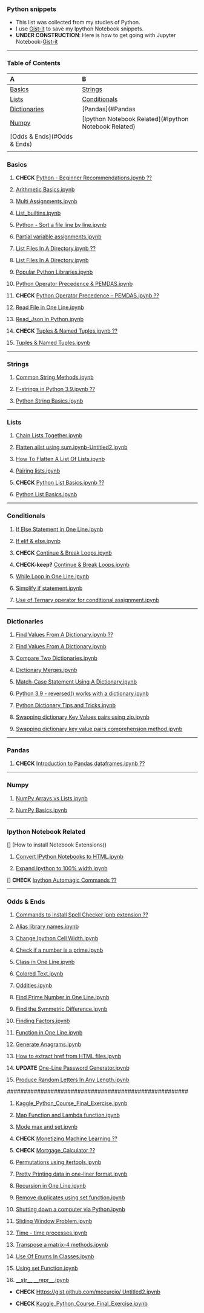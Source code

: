 ### Python snippets

- This list was collected from my studies of Python. 
- I use [Gist-it](https://jupyter-contrib-nbextensions.readthedocs.io/en/latest/install.html) to save my Ipython Notebook snippets.
- **UNDER CONSTRUCTION**: Here is how to get going with Jupyter Notebook-[Gist-it]()

---


### Table of Contents

| A                             | B                                                     |
|:------------------------------|:------------------------------------------------------|
| [Basics](#Basics)             | [Strings](#Stings)                                    |
| [Lists](#Strings)             | [Conditionals](#Conditionals)                         |
| [Dictionaries](#Dictionaries) | [Pandas](#Pandas                                      |
| [Numpy](#Numpy)               | [Ipython Notebook Related](#Ipython Notebook Related) |
| [Odds & Ends](#Odds & Ends)   |                                                       |
|  |  |



### Basics


1. **CHECK** [Python - Beginner Recommendations.ipynb ??]()

1. [Arithmetic Basics.ipynb](https://gist.github.com/mccurcio/978043217a642873c0112ccec6e6d482)

1. [Multi Assignments.ipynb](https://gist.github.com/mccurcio/666ad2f16a2e13a56cfbd2e42d8698b2)

1. [List_builtins.ipynb](https://gist.github.com/mccurcio/9272cbc300e2e1aab26058f1450dbc6c)

1. [Python - Sort a file line by line.ipynb](https://gist.github.com/mccurcio/ea6474cb40dee1bb5e3b3ed24d85ce56)

1. [Partial variable assignments.ipynb](https://gist.github.com/mccurcio/081476dad961a98871545c6b232d6560)

1. [List Files In A Directory.ipynb ??]()

1. [List Files In A Directory.ipynb](https://gist.github.com/mccurcio/a1c7b164eaa744f05c6672f417c4a4aa)

1. [Popular Python Libraries.ipynb](https://gist.github.com/mccurcio/8bac0cd6fe9454a8759096490bf33d7b)

1. [Python Operator Precedence & PEMDAS.ipynb](https://gist.github.com/mccurcio/5e0bf3c0ceec2f2fa1fc42cc32228aa4)

1. **CHECK** [Python Operator Precedence – PEMDAS.ipynb ??]()

1. [Read File in One Line.ipynb](https://gist.github.com/mccurcio/72f99f56a33466bf79ed5e6a23e50f2d)

1. [Read_Json in Python.ipynb](https://gist.github.com/mccurcio/d03466bd53da7f32e923b5f12fdb17f6)

1. **CHECK** [Tuples & Named Tuples.ipynb ??]()

1. [Tuples & Named Tuples.ipynb](https://gist.github.com/mccurcio/094cf82cef0467fdee03f73c7a1b6c61)

---

### Strings


1. [Common String Methods.ipynb](https://gist.github.com/mccurcio/8b8e214b23fdc6d08c02179ad7c66abf)

1. [F-strings in Python 3.9.ipynb ??](https://gist.github.com/mccurcio/8aa00389bd516529cab5d3a7e3508e03)

1. [Python String Basics.ipynb](https://gist.github.com/mccurcio/ad8f9cad006bcd8d3a68b724f56d162b)


---

### Lists

1. [Chain Lists Together.ipynb](https://gist.github.com/mccurcio/e660fd05f65f3fdde7337ecb7e557739)

1. [Flatten alist using sum.ipynb-Untitled2.ipynb](https://gist.github.com/mccurcio/66ec477ae203292db546355f9126aac1)

1. [How To Flatten A List Of Lists.ipynb](https://gist.github.com/mccurcio/62156ae1f3d912979f0b0f42c5a4a48a)

1. [Pairing lists.ipynb](https://gist.github.com/mccurcio/bd82de6ddc9192bbea5c702930c68d72)

1. **CHECK** [Python List Basics.ipynb ??]()

1. [Python List Basics.ipynb](https://gist.github.com/mccurcio/802489d896684d623f6d5a30fe011756)



---

### Conditionals


1. [If Else Statement in One Line.ipynb](https://gist.github.com/mccurcio/f037f9e3b6e07f1553800e93fdeca9c5)

1. [If elif & else.ipynb](https://gist.github.com/mccurcio/c93ba941dfc18325ea1f3d40c2d7f7fb)

1. **CHECK** [Continue & Break Loops.ipynb]()

1. **CHECK-keep?** [Continue & Break Loops.ipynb](https://gist.github.com/mccurcio/4ad89bbe0b10f2a886ea3ef60a523a68)

1. [While Loop in One Line.ipynb](https://gist.github.com/mccurcio/c168baaa695d9b891ca9ee203ee161f4)

1. [Simplify if statement.ipynb](https://gist.github.com/mccurcio/782ef183f9f77913badfb747a70f5b5c)

1. [Use of Ternary operator for conditional assignment.ipynb](https://gist.github.com/mccurcio/06e37c34e871b99bf09aec378e6269c5)


---



### Dictionaries

1. [Find Values From A Dictionary.ipynb ??]()

1. [Find Values From A Dictionary.ipynb](https://gist.github.com/mccurcio/164124245a68137dbc804431908925e5)

1. [Compare Two Dictionaries.ipynb](https://gist.github.com/mccurcio/b3eaebf9e815ace5bb0fafe242e50b35)

1. [Dictionary Merges.ipynb](https://gist.github.com/mccurcio/48b078afe723b65dc2578094e45f3b13)

1. [Match-Case Statement Using A Dictionary.ipynb](https://gist.github.com/mccurcio/9759fbc38e2117f44e1f1a82480a65eb)

1. [Python 3.9 - reversed() works with a dictionary.ipynb](https://gist.github.com/mccurcio/210569cf5fb045da01c85dcd63acd47a)

1. [Python Dictionary Tips and Tricks.ipynb](https://gist.github.com/mccurcio/9de7513860b7de0634cab50acf724a60)

1. [Swapping dictionary Key Values pairs using zip.ipynb](https://gist.github.com/mccurcio/434bb6110d336f30e4c39d9cf804c888)

1. [Swapping dictionary key value pairs comprehension method.ipynb](https://gist.github.com/mccurcio/9346c7c7fd83ada53bbdc15f9bb6f9a3)



---

### Pandas

1. **CHECK** [Introduction to Pandas dataframes.ipynb ??]()

----

### Numpy 

1. [NumPy Arrays vs Lists.ipynb](https://gist.github.com/mccurcio/bf10619ada7213a92f2a560a76fe2dd6)

1. [NumPy Basics.ipynb](https://gist.github.com/mccurcio/57b036dd9cd5189ac6c43faa562a35ba)



---

### Ipython Notebook Related

[] [How to install Notebook Extensions()


1. [Convert IPython Notebooks to HTML.ipynb](https://gist.github.com/mccurcio/e6e0cfc74b8ed4b290531e113b1c10d8)

1. [Expand Ipython to 100% width.ipynb](https://gist.github.com/mccurcio/aec66854480a99076d28b04074df564b)

[] **CHECK** [Ipython Automagic Commands ??]()





---



### Odds & Ends


1. [Commands to install Spell Checker ipnb extension ??]()

1. [Alias library names.ipynb](https://gist.github.com/mccurcio/43d66469e4e49e85c8c23c1dca87552b)

1. [Change Ipython Cell Width.ipynb](https://gist.github.com/mccurcio/b3ee264b96a79ef9ed5b906a01d8de49)

1. [Check if a number is a prime.ipynb](https://gist.github.com/mccurcio/508d86320eaa3bd0937919e70b9fd78e)

1. [Class in One Line.ipynb](https://gist.github.com/mccurcio/032be5172f1ce641f0ac2cbab63bffd5)

1. [Colored Text.ipynb](https://gist.github.com/mccurcio/f395c7d8825cc8c6b01bb4db10d95100)

1. [Oddities.ipynb](https://gist.github.com/mccurcio/ee1d50904060cc819370723075bdeb3d)

1. [Find Prime Number in One Line.ipynb](https://gist.github.com/mccurcio/d80d92ba1c9ec011f28f2cfe9cbdadc7)

1. [Find the Symmetric Difference.ipynb](https://gist.github.com/mccurcio/0acfa884c8c2c02aa083025388bc1f69)

1. [Finding Factors.ipynb](https://gist.github.com/mccurcio/5ad67dc6cb3897b4739fecace1b0f9c9)

1. [Function in One Line.ipynb](https://gist.github.com/mccurcio/94192939c77f0d1a0869eadada03577f)

1. [Generate Anagrams.ipynb](https://gist.github.com/mccurcio/1dd64eaa3cfb81a9e0bd240e825634f5)

1. [How to extract href from HTML files.ipynb](https://gist.github.com/mccurcio/c13c0c36975a9237c5c623b648be34d0)

1. **UPDATE** [One-Line Password Generator.ipynb](https://gist.github.com/mccurcio/57bda64a015a8622b1c449450b52f6e9)

1. [Produce Random Letters In Any Length.ipynb](https://gist.github.com/mccurcio/d03466bd53da7f32e923b5f12fdb17f6)


######################################################



1. [Kaggle_Python_Course_Final_Exercise.ipynb](https://gist.github.com/mccurcio/819081455bfa011eb212eaf189b387b9)

1. [Map Function and Lambda function.ipynb](https://gist.github.com/mccurcio/05970d0bd74530d548e896f5d835ac47)

1. [Mode max and set.ipynb](https://gist.github.com/mccurcio/91922d477721811b92b7371b578c6b1d)

1. **CHECK** [Monetizing Machine Learning ??]()

1. **CHECK** [Mortgage_Calculator ??]()

1. [Permutations using itertools.ipynb](https://gist.github.com/mccurcio/98f9e3d0df4a562ace3bb34568d6c3c6)

1. [Pretty Printing data in one-liner format.ipynb](https://gist.github.com/mccurcio/b22963565ed49e8c8183765d20cfef0e)

1. [Recursion in One Line.ipynb](https://gist.github.com/mccurcio/8c941e317e5fd30eff481cfa1f820524)

1. [Remove duplicates using set function.ipynb](https://gist.github.com/mccurcio/cd13b9a7388391acd16b68cd9758982e)

1. [Shutting down a computer via Python.ipynb](https://gist.github.com/mccurcio/e258371ef007e55bd649286f362bb54d)

1. [Sliding Window Problem.ipynb](https://gist.github.com/mccurcio/b9373d6bdffc42047b593b567ee0a3a0)

1. [Time - time processes.ipynb](https://gist.github.com/mccurcio/51b2fb7d6936f0c80d2196a29b4bbc3b)

1. [Transpose a matrix-4 methods.ipynb](https://gist.github.com/mccurcio/9175164ddde563be6c8d6f3761c27cf3)

1. [Use Of Enums In Classes.ipynb](https://gist.github.com/mccurcio/8eba6f419b05aaf7cce42c2d7bdf14aa)

1. [Using set Function.ipynb](https://gist.github.com/mccurcio/82e88975e1d84d09fd9e7b9e86284752)

1. [\_\_str\_\_ \_\_repr\_\_.ipynb](https://gist.github.com/mccurcio/0388917809235a2d054559c7b094ec2c)

- **CHECK** [Https://gist.github.com/mccurcio/ Untitled2.ipynb](https://gist.github.com/mccurcio/412c9337bdec8e1a36beac07ce1f6bd3)

- **CHECK** [Kaggle_Python_Course_Final_Exercise.ipynb](https://gist.github.com/mccurcio/819081455bfa011eb212eaf189b387b9)

